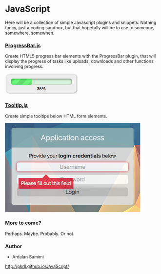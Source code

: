 # JavaScript
Here will be a collection of simple Javascript plugins and snippets. Nothing fancy, just a coding sandbox, but that hopefully will be to use to someone, somewhere, somewhen.

### [ProgressBar.js](https://github.com/pkrll/JavaScript/tree/master/Progressbar)
Create HTML5 progress bar elements with the ProgressBar plugin, that will display the progress of tasks like uploads, downloads and other functions involving progress.

![Screenshot](https://github.com/pkrll/JavaScript/blob/master/Progressbar/progressbar.png)

### [Tooltip.js](https://github.com/pkrll/JavaScript/tree/master/Tooltip)
Create simple tooltips below HTML form elements.

![Screenshot](https://github.com/pkrll/JavaScript/blob/master/Tooltip/tooltip10.png)

### More to come?
Perhaps. Maybe. Probably. Or not.

### Author
* Ardalan Samimi

http://pkrll.github.io/JavaScript/
